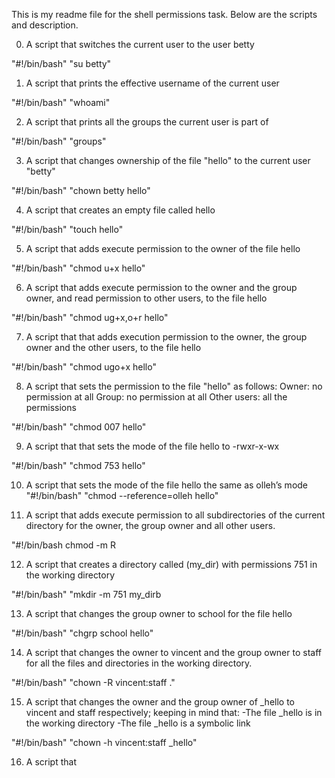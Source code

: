 This is my readme file for the shell permissions task. Below are the scripts and description.

0. A script that switches the current user to the user betty

"#!/bin/bash"
"su betty"

1. A script that prints the effective username of the current user

"#!/bin/bash"
"whoami"

2. A script that prints all the groups the current user is part of

"#!/bin/bash"
"groups"

3. A script that changes ownership of the file "hello" to the current user "betty"

"#!/bin/bash"
"chown betty hello"

4. A script that creates an empty file called hello

"#!/bin/bash"
"touch hello"

5. A script that adds execute permission to the owner of the file hello

"#!/bin/bash"
"chmod u+x hello"

6. A script that adds execute permission to the owner and the group owner, and read permission to other users, to the file hello

"#!/bin/bash"
"chmod ug+x,o+r hello"

7. A script that that adds execution permission to the owner, the group owner and the other users, to the file hello

"#!/bin/bash"
"chmod ugo+x hello"

8. A script that sets the permission to the file "hello" as follows:
Owner: no permission at all
Group: no permission at all
Other users: all the permissions

"#!/bin/bash"
"chmod 007 hello"

9. A script that  that sets the mode of the file hello to -rwxr-x-wx

"#!/bin/bash"
"chmod 753 hello"

10. A script that sets the mode of the file hello the same as olleh’s mode
"#!/bin/bash"
"chmod --reference=olleh hello"

11. A script that adds execute permission to all subdirectories of the current directory for the owner, the group owner and all other users.

"#!/bin/bash
chmod -m R 

12. A script that creates a directory called (my_dir) with permissions 751 in the working directory

"#!/bin/bash"
"mkdir -m 751 my_dirb

13. A script that changes the group owner to school for the file hello

"#!/bin/bash"
"chgrp school hello"

14. A script that changes the owner to vincent and the group owner to staff for all the files and directories in the working directory.

"#!/bin/bash"
"chown -R vincent:staff ."

15. A script that changes the owner and the group owner of _hello to vincent and staff respectively; keeping in mind that:
-The file _hello is in the working directory
-The file _hello is a symbolic link

"#!/bin/bash"
"chown -h vincent:staff _hello"

16. A script that 
